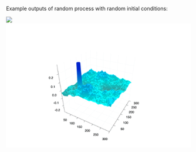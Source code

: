 Example outputs of random process with random initial conditions:

<img src="heatmap_grf_initial_cond_random_process.gif"/>
<img src="surface_grf_initial_cond_random_process.gif"/>